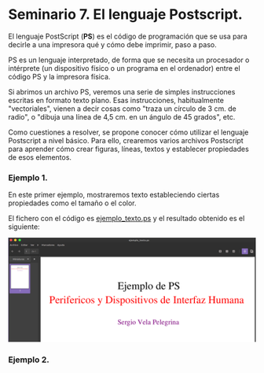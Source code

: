# Seminario 7. El lenguaje Postscript.

El lenguaje PostScript (**PS**) es el código de programación que se usa para decirle a una impresora qué y cómo debe imprimir, paso a paso.

PS es un lenguaje interpretado, de forma que se necesita un procesador o intérprete (un dispositivo físico o un programa en el ordenador) entre el código PS y la impresora física.

Si abrimos un archivo PS, veremos una serie de simples instrucciones escritas en formato texto plano. Esas instrucciones, habitualmente "vectoriales", vienen a decir cosas como "traza un círculo de 3 cm. de radio", o "dibuja una línea de 4,5 cm. en un ángulo de 45 grados", etc.

Como cuestiones a resolver, se propone conocer cómo utilizar el lenguaje Postscript a nivel básico. Para ello, crearemos varios archivos Postscript para aprender cómo crear figuras, líneas, textos y establecer propiedades de esos elementos.

### Ejemplo 1.

En este primer ejemplo, mostraremos texto estableciendo ciertas propiedades como el tamaño o el color.

El fichero con el código es [ejemplo_texto.ps](https://github.com/sergiovp/PDIH/blob/master/Seminarios/S7/sources/ejemplo_texto.ps) y el resultado obtenido es el siguiente:

![](https://github.com/sergiovp/PDIH/blob/master/Seminarios/S7/images/ejemplo_texto.png)

### Ejemplo 2.